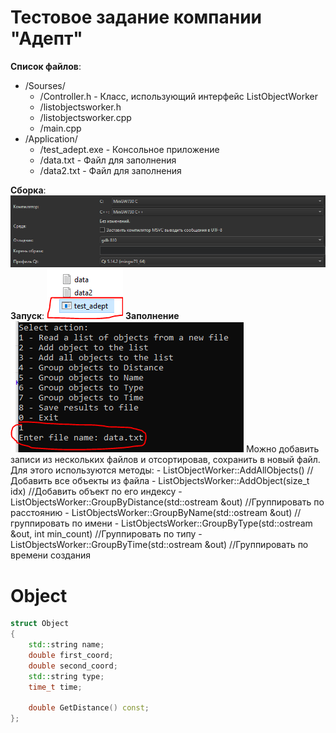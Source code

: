 # Тестовое задание компании "Адепт"

**Список файлов**:
- /Sourses/
    - /Controller.h - Класс, использующий интерфейс ListObjectWorker
    - /listobjectsworker.h 
    - /listobjectsworker.cpp
    - /main.cpp
- /Application/
    -  /test_adept.exe - Консольное приложение 
    -  /data.txt - Файл для заполнения 
    -  /data2.txt - Файл для заполнения

**Сборка**:
![](im1.png)
**Запуск**:
![](im2.png)
**Заполнение**
![](im3.png)
    Можно добавить записи из нескольких файлов и отсортировав, сохранить в новый файл. 
    Для этого используются методы:
    - ListObjectWorker::AddAllObjects() //Добавить все объекты из файла
    - ListObjectsWorker::AddObject(size_t idx) //Добавить объект по его индексу
    - ListObjectsWorker::GroupByDistance(std::ostream &out) //Группировать по расстоянию
    - ListObjectsWorker::GroupByName(std::ostream &out) //группировать по имени
    - ListObjectsWorker::GroupByType(std::ostream &out, int min_count) //Группировать по типу
    - ListObjectsWorker::GroupByTime(std::ostream &out) //Группировать по времени создания
    
# Object
```C++
struct Object
{
    std::string name;
    double first_coord;
    double second_coord;
    std::string type;
    time_t time;

    double GetDistance() const;
};
```    